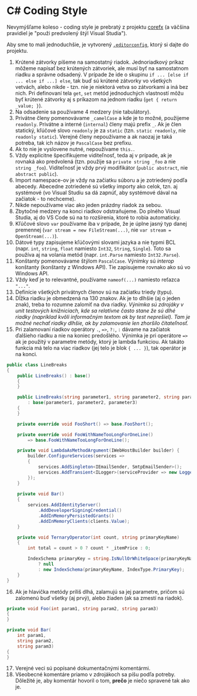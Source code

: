 # C# Coding Style

Nevymýšľame koleso - coding style je prebratý z projektu [corefx](https://github.com/dotnet/corefx/blob/master/Documentation/coding-guidelines/coding-style.md) (a väčšina pravidiel je "použi predvolený štýl Visual Studia").

Aby sme to mali jednoduchšie, je vytvorený [`.editorconfig`](files/.editorconfig), ktorý si dajte do projektu.

1. Krútené zátvorky píšeme na samostatný riadok. Jednoriadkový príkaz môžeme napísať bez krútených zátvoriek, ale musí byť na samostatnom riadku a správne odsadený. V prípade že ide o skupinu `if ... [else if ... else if ...] else`, tak buď sú krútené zátvorky vo všetkých vetvách, alebo nikde -  tzn. nie je niektorá vetva so zátvorkami a iná bez nich. Pri definovaní tela `get`, `set` metód jednoduchých vlastností môžu byť krútené zátvorky aj s príkazom na jednom riadku (`get { return _value; }`).
2. Na odsadenie sa používame 4 medzery (nie tabulátory).
3. Privátne členy pomenovávame `_camelCase` a kde je to možné, použijeme `readonly`. Privátne a interné (`internal`) členy majú prefix `_`. Ak je člen statický, kľúčové slovo `readonly` je za `static` (tzn. `static readonly`, nie `readonly static`). Verejné členy nepoužívame a ak naozaj je taká potreba, tak ich názov je `PascalCase` bez prefixu.
4. Ak to nie je vyslovene nutné, nepoužívame `this.`.
5. Vždy explicitne špecifikujeme viditeľnosť, teda aj v prípade, ak je rovnaká ako predvolená (tzn. použije sa `private string _foo` a nie `string _foo`). Viditeľnosť je vždy prvý modifikátor (`public abstract`, nie `abstract public`).
6. Import namespace-ov je vždy na začiatku súboru a je zotriedený podľa abecedy. Abecedne zotriedené sú všetky importy ako celok, tzn. aj systémové (vo Visual Studiu sa dá zapnúť, aby systémové dával na začiatok - to nechceme).
7. Nikde nepoužívame viac ako jeden prázdny riadok za sebou.
8. Zbytočné medzery na konci riadkov odstraňujeme. Do plného Visual Studia, aj do VS Code sú na to rozšírenia, ktoré to robia automaticky.
9. Kľúčové slovo `var` používame iba v prípade, že je úplne jasný typ danej premennej (`var stream = new FileStream(...)`, nie `var stream = OpenStream(...)`).
10. Dátové typy zapisujeme kľúčovými slovami jazyka a nie typmi BCL (napr. `int`, `string`, `float` namiesto `Int32`, `String`, `Single`). Toto sa používa aj na volania metód (napr. `int.Parse` namiesto `Int32.Parse`).
11. Konštanty pomenovávame štýlom `PascalCase`. Výnimky sú _interop_ konštanty (konštanty z Windows API). Tie zapisujeme rovnako ako sú vo Windows API.
12. Vždy keď je to relevantné, používame `nameof(...)` namiesto reťazca `"..."`.
13. Definície všetkých privátnych členov sú na začiatku triedy (typu).
14. Dĺžka riadku je obmedzená na 130 znakov. Ak je to dlhšie (aj o jeden znak), treba to rozumne zalomiť na dva riadky. _Výnimka sú zdrojáky v unit testových knižniciach, kde sa relatívne často stane že sú dlhé riadky (napríklad kvôli informačným textom ak by test neprešiel). Tam je možné nechať riadky dlhšie, ak by zalamovanie len zhoršilo čitateľnosť._
15. Pri zalamovaní riadkov operátory `.`, `=>`, `?:`, `:` dávame na začiatok ďalšieho riadku a nie na koniec predošlého. Výnimka je pri operátore `=>` ak je použitý v parametre metódy, ktorý je lambda funkciou. Ak takáto funkcia má telo na viac riadkov (jej telo je blok `{ ... }`), tak operátor je na konci.
```csharp
public class LineBreaks
{
    public LineBreaks() : base()
    {
    }

    public LineBreaks(string parameter1, string parameter2, string parameter3)
        : base(parameter1, parameter2, parameter3)
    {
    }

    private override void FooShort() => base.FooShort();

    private override void FooWithNameTooLongForOneLine()
        => base.FooWithNameTooLongForOneLine();

    private void LambdaAsMethodArgument(IWebHostBuilder builder) {
        builder.ConfigureServices(services =>
        {
            services.AddSingleton<IEmailSender, SmtpEmailSender>();
            services.AddTransient<ILogger>(serviceProvider => new Logger());
        });
    }
    
    private void Bar()
    {
        services.AddIdentityServer()
            .AddDeveloperSigningCredential()
            .AddInMemoryPersistedGrants()
            .AddInMemoryClients(clients.Value);
    }

    private void TernaryOperator(int count, string primaryKeyName)
    {
        int total = count > 0 ? count * _itemPrice : 0;

        IndexSchema primaryKey = string.IsNullOrWhiteSpace(primaryKeyName)
            ? null
            : new IndexSchema(primaryKeyName, IndexType.PrimaryKey);
    }
}
```
16.  Ak je hlavička metódy príliš dlhá, zalamujú sa jej parametre, pričom sú zalomenú buď všetky (aj prvý), alebo žiaden (ak sa zmestí na riadok).
```csharp
private void Foo(int param1, string param2, string param3)
{
}

private void Bar(
    int param1,
    string param2,
    string param3)
{
}
```
17.  Verejné veci sú popísané dokumentačnými komentármi.
18.  Všeobecné komentáre priamo v zdrojákoch sa píšu podľa potreby. Dôležité je, aby komentár hovoril o tom, **prečo** je niečo spravené tak ako je.
